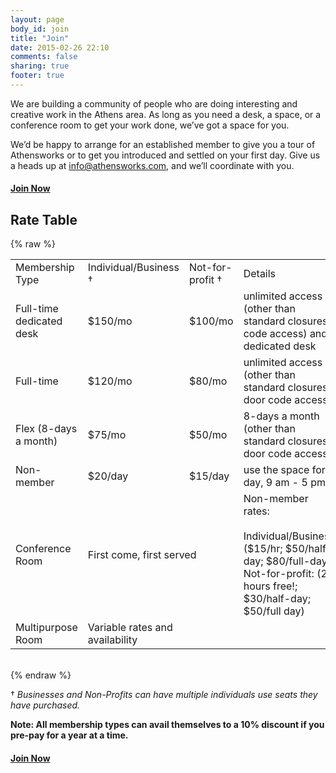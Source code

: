 ```yaml
---
layout: page
body_id: join
title: "Join"
date: 2015-02-26 22:10
comments: false
sharing: true
footer: true
---
```


We are building a community of people who are doing interesting and creative work in the Athens area. As long as you need a desk, a space, or a conference room to get your work done, we’ve got a space for you.

We’d be happy to arrange for an established member to give you a tour of Athensworks or to get you introduced and settled on your first day. Give us a heads up at info@athensworks.com, and we’ll coordinate with you.

#### [Join Now](https://docs.google.com/a/athensworks.com/spreadsheet/viewform?formkey=dGI4WUlFaE9nZ2xNUjZuVXNGMWlVSXc6MQ)

Rate Table
-----

{% raw %}
<div class="rate_table">
  <table>
    <tr>
      <td>Membership Type</td>
      <td>Individual/Business &dagger;</td>
      <td>Not-for-profit &dagger;</td>
      <td>Details</td>
    </tr>
    <tr>
      <td>Full-time dedicated desk</td>
      <td>$150/mo</td>
      <td>$100/mo</td>
      <td>unlimited access (other than standard closures, code access) and dedicated desk</td>
    </tr>
    <tr>
      <td>Full-time</td>
      <td>$120/mo</td>
      <td>$80/mo</td>
      <td>unlimited access (other than standard closures, door code access)</td>
    </tr>
    <tr>
      <td>Flex (8-days a month)</td>
      <td>$75/mo</td>
      <td>$50/mo</td>
      <td>8-days a month (other than standard closures, door code access)</td>
    </tr>
    <tr>
      <td>Non-member</td>
      <td>$20/day</td>
      <td>$15/day</td>
      <td>use the space for a day, 9 am - 5 pm</td>
    </tr>
    <tr>
      <td>Conference Room</td>
      <td colspan="2">First come, first served</td>
      <td>Non-member rates:<br><br>Individual/Business ($15/hr; $50/half-day; $80/full-day)<br>Not-for-profit: (2 hours free!; $30/half-day; $50/full day)</td>
    </tr>
    <tr>
      <td>Multipurpose Room</td>
      <td>Variable rates and availability</td>
      <td>&nbsp;</td>
      <td>&nbsp;</td>
    </tr>
  </table>
</div>
<br/>
{% endraw %}

† *Businesses and Non-Profits can have multiple individuals use seats they have purchased.*

**Note: All membership types can avail themselves to a 10% discount if you pre-pay for a year at a time.**

#### [Join Now](https://docs.google.com/a/athensworks.com/spreadsheet/viewform?formkey=dGI4WUlFaE9nZ2xNUjZuVXNGMWlVSXc6MQ)
